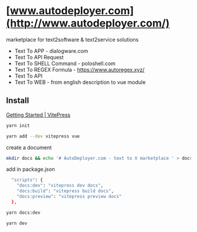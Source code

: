 # [www.autodeployer.com](http://www.autodeployer.com/)

marketplace for text2software & text2service solutions


+ Text To APP - dialogware.com
+ Text To API Request
+ Text To SHELL Command - poloshell.com
+ Text To REGEX Formula - https://www.autoregex.xyz/
+ Text To API
+ Text To WEB - from english description to vue module



## Install

[Getting Started | VitePress](https://vitepress.vuejs.org/guide/getting-started)

```bash
yarn init
```


```bash
yarn add --dev vitepress vue
```

create a document
```bash
mkdir docs && echo '# AutoDeployer.com - text to X marketplace ' > docs/index.md
```

add in package.json
```bash
  "scripts": {
    "docs:dev": "vitepress dev docs",
    "docs:build": "vitepress build docs",
    "docs:preview": "vitepress preview docs"
  },
```


```bash
yarn docs:dev
```

```bash
yarn dev
```


```bash

```


```bash

```
